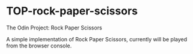 # TOP-rock-paper-scissors

The Odin Project: Rock Paper Scissors

A simple implementation of Rock Paper Scissors, currently will be played from the browser console.